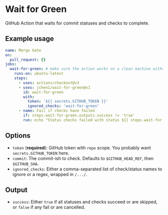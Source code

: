 # Wait for Green

GitHub Action that waits for commit statuses and checks to complete.

## Example usage

```yaml
name: Merge Gate
on: 
  pull_request: {}
jobs:
  wait-for-green: # make sure the action works on a clean machine without building
    runs-on: ubuntu-latest
    steps:
      - uses: actions/checkout@v3
      - uses: jchen1/wait-for-green@v1
        id: wait-for-green
        with:
          token: '${{ secrets.GITHUB_TOKEN }}'
          ignored_checks: 'wait-for-green'
      - name: Fail if checks have failed
        if: steps.wait-for-green.outputs.success != 'true'
        run: echo "Status checks failed with status ${{ steps.wait-for-green.outputs.success }}!" && exit 1

```

## Options

- `token` (**required**): GitHub token with `repo` scope. You probably want `secrets.GITHUB_TOKEN` here.
- `commit`: The commit-ish to check. Defaults to `$GITHUB_HEAD_REF`, then `$GITHUB_SHA`.
- `ignored_checks`: Either a comma-separated list of check/status names to ignore or a regex, wrapped in `/.../`.

## Output

- `success`: Either `true` if all statuses and checks succeed or are skipped, or `false` if any fail or are cancelled.
